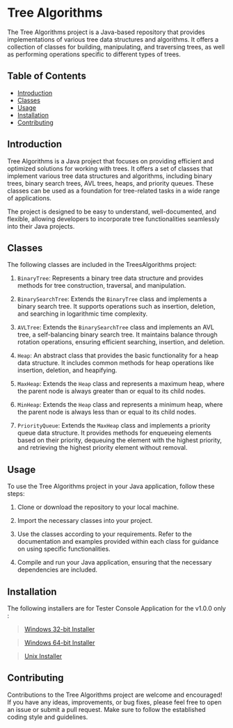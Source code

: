 # Tree Algorithms

The Tree Algorithms project is a Java-based repository that provides implementations of various tree data structures and algorithms. It offers a collection of classes for building, manipulating, and traversing trees, as well as performing operations specific to different types of trees.

## Table of Contents
- [Introduction](#introduction)
- [Classes](#classes)
- [Usage](#usage)
- [Installation](#Installation)
- [Contributing](#contributing)

## Introduction

Tree Algorithms is a Java project that focuses on providing efficient and optimized solutions for working with trees. It offers a set of classes that implement various tree data structures and algorithms, including binary trees, binary search trees, AVL trees, heaps, and priority queues. These classes can be used as a foundation for tree-related tasks in a wide range of applications.

The project is designed to be easy to understand, well-documented, and flexible, allowing developers to incorporate tree functionalities seamlessly into their Java projects.

## Classes

The following classes are included in the TreesAlgorithms project:

1. `BinaryTree`: Represents a binary tree data structure and provides methods for tree construction, traversal, and manipulation.

2. `BinarySearchTree`: Extends the `BinaryTree` class and implements a binary search tree. It supports operations such as insertion, deletion, and searching in logarithmic time complexity.

3. `AVLTree`: Extends the `BinarySearchTree` class and implements an AVL tree, a self-balancing binary search tree. It maintains balance through rotation operations, ensuring efficient searching, insertion, and deletion.

4. `Heap`: An abstract class that provides the basic functionality for a heap data structure. It includes common methods for heap operations like insertion, deletion, and heapifying.

5. `MaxHeap`: Extends the `Heap` class and represents a maximum heap, where the parent node is always greater than or equal to its child nodes.

6. `MinHeap`: Extends the `Heap` class and represents a minimum heap, where the parent node is always less than or equal to its child nodes.

7. `PriorityQueue`: Extends the `MaxHeap` class and implements a priority queue data structure. It provides methods for enqueueing elements based on their priority, dequeuing the element with the highest priority, and retrieving the highest priority element without removal.

## Usage

To use the Tree Algorithms project in your Java application, follow these steps:

1. Clone or download the repository to your local machine.

2. Import the necessary classes into your project.

3. Use the classes according to your requirements. Refer to the documentation and examples provided within each class for guidance on using specific functionalities.

4. Compile and run your Java application, ensuring that the necessary dependencies are included.

## Installation
The following installers are for Tester Console Application for the v1.0.0 only :
> [Windows 32-bit Installer](https://github.com/Abdalrahman-Alhamod/Tree-Algorithms/releases/download/v1.0.0/Trees_Algorithms_Windows_x32_Installer.exe)

> [Windows 64-bit Installer](https://github.com/Abdalrahman-Alhamod/Tree-Algorithms/releases/download/v1.0.0/Trees_Algorithms_Windows_x64_Installer.exe)

> [Unix Installer](https://github.com/Abdalrahman-Alhamod/Tree-Algorithms/releases/download/v1.0.0/Trees_Algorithms_Unix_Installer.sh)

## Contributing

Contributions to the Tree Algorithms project are welcome and encouraged! If you have any ideas, improvements, or bug fixes, please feel free to open an issue or submit a pull request. Make sure to follow the established coding style and guidelines.


